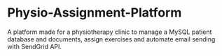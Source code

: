 # Physio-Assignment-Platform
A platform made for a physiotherapy clinic to manage a MySQL patient database and documents, assign exercises and automate email sending with SendGrid API. 
